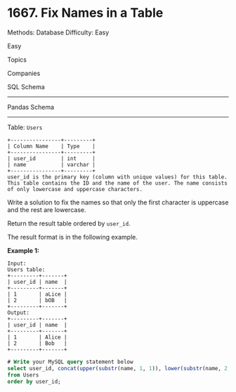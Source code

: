 # 1667. Fix Names in a Table

Methods: Database
Difficulty: Easy

Easy

Topics

Companies

SQL Schema

---

Pandas Schema

---

Table: `Users`

```
+----------------+---------+
| Column Name    | Type    |
+----------------+---------+
| user_id        | int     |
| name           | varchar |
+----------------+---------+
user_id is the primary key (column with unique values) for this table.
This table contains the ID and the name of the user. The name consists of only lowercase and uppercase characters.

```

Write a solution to fix the names so that only the first character is uppercase and the rest are lowercase.

Return the result table ordered by `user_id`.

The result format is in the following example.

**Example 1:**

```
Input:
Users table:
+---------+-------+
| user_id | name  |
+---------+-------+
| 1       | aLice |
| 2       | bOB   |
+---------+-------+
Output:
+---------+-------+
| user_id | name  |
+---------+-------+
| 1       | Alice |
| 2       | Bob   |
+---------+-------+

```

```sql
# Write your MySQL query statement below
select user_id, concat(upper(substr(name, 1, 1)), lower(substr(name, 2, length(name)))) as name
from Users
order by user_id;
```